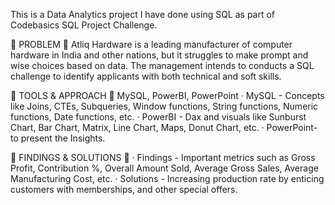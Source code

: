 This is a Data Analytics project I have done using SQL as part of Codebasics SQL Project Challenge.

🌟 PROBLEM 🌟
Atliq Hardware is a leading manufacturer of computer hardware in India and other nations, but it struggles to make prompt and wise choices based on data. The management intends to conducts a SQL challenge to identify applicants with both technical and soft skills.

🌟 TOOLS & APPROACH 🌟
MySQL, PowerBI, PowerPoint
· MySQL - Concepts like Joins, CTEs, Subqueries, Window functions, String functions, Numeric functions, Date functions, etc.
· PowerBI - Dax and visuals like Sunburst Chart, Bar Chart, Matrix, Line Chart, Maps, Donut Chart, etc.
· PowerPoint- to present the Insights.

🌟 FINDINGS & SOLUTIONS 🌟
· Findings - Important metrics such as Gross Profit, Contribution %, Overall Amount Sold, Average Gross Sales, Average Manufacturing Cost, etc.
· Solutions - Increasing production rate by enticing customers with memberships, and other special offers.

